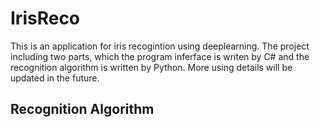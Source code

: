 # IrisReco
This is an application  for iris recogintion using deeplearning. The project including two parts, which the program inferface
is writen by C# and the recognition algorithm is written by Python. More using details will be updated in the future.

## Recognition Algorithm

